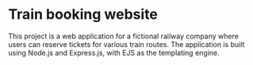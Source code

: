 # Train booking website
This project is a web application for a fictional railway company where users can reserve tickets for various train routes. The application is built using Node.js and Express.js, with EJS as the templating engine.
